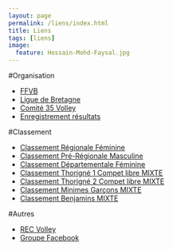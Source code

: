```yaml
---
layout: page
permalink: /liens/index.html
title: Liens
tags: [liens]
image:
  feature: Hossain-Mohd-Faysal.jpg
---
```


#Organisation
* [FFVB](http://www.ffvb.org/front/index.php)
* [Ligue de Bretagne](http://www.volleybretagne.fr/)
* [Comité 35 Volley](https://sites.google.com/site/cdvb35/)
* [Enregistrement résultats](http://www.ffvbbeach.org/ffvbapp/resu/saisie_resu.php)

#Classement
* [Classement Régionale Féminine](http://www.ffvbbeach.org/ffvbapp/resu/vbspo_calendrier.php?saison=2014/2015&codent=LIBR&poule=RFC)
* [Classement Pré-Régionale Masculine]( http://www.ffvbbeach.org/ffvbapp/resu/vbspo_calendrier.php?saison=2014/2015&codent=PTBR35&poule=1PM)
* [Classement Départementale Féminine](http://www.ffvbbeach.org/ffvbapp/resu/vbspo_calendrier.php?saison=2014/2015&codent=PTBR35&poule=2FA)
* [Classement Thorigné 1 Compet libre MIXTE](http://www.ffvbbeach.org/ffvbapp/resu/vbspo_calendrier.php?saison=2014/2015&codent=PTBR35&poule=XSN)
* [Classement Thorigné 2 Compet libre MIXTE](http://www.ffvbbeach.org/ffvbapp/resu/vbspo_calendrier.php?saison=2014/2015&codent=PTBR35&poule=XSO)
* [Classement Minimes Garçons MIXTE](http://www.ffvbbeach.org/ffvbapp/resu/vbspo_calendrier.php?saison=2014/2015&codent=PTBR35&poule=MHC)
* [Classement Benjamins MIXTE](http://www.ffvbbeach.org/ffvbapp/resu/vbspo_calendrier.php?saison=2014/2015&codent=PTBR35&poule=BMF)

#Autres
* [REC Volley](http://www.recvolley.fr/)
* [Groupe Facebook](https://www.facebook.com/groups/322079687873925/)

